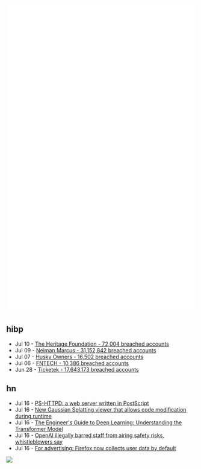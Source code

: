 ![Metrics](https://raw.githubusercontent.com/phixion/phixion/master/metrics.svg)

## hibp

<!--
for https://github.com/phixion/phixion/blob/main/.github/workflows/feeds.yml
-->
<!--START_SECTION:haveibeenpwnd-->
- Jul 10 - [The Heritage Foundation - 72,004 breached accounts](https://haveibeenpwned.com/PwnedWebsites#TheHeritageFoundation)
- Jul 09 - [Neiman Marcus - 31,152,842 breached accounts](https://haveibeenpwned.com/PwnedWebsites#NeimanMarcus)
- Jul 07 - [Husky Owners - 16,502 breached accounts](https://haveibeenpwned.com/PwnedWebsites#HuskyOwners)
- Jul 06 - [FNTECH - 10,386 breached accounts](https://haveibeenpwned.com/PwnedWebsites#RobloxDeveloperConference2024)
- Jun 28 - [Ticketek - 17,643,173 breached accounts](https://haveibeenpwned.com/PwnedWebsites#Ticketek)
<!--END_SECTION:haveibeenpwnd-->

## hn

<!--
for https://github.com/phixion/phixion/blob/main/.github/workflows/feeds.yml
-->
<!--START_SECTION:hn-->
- Jul 16 - [PS-HTTPD: a web server written in PostScript](https://www.pugo.org/projects/pshttpd/)
- Jul 16 - [New Gaussian Splatting viewer that allows code modification during runtime](https://github.com/Florian-Barthel/splatviz)
- Jul 16 - [The Engineer's Guide to Deep Learning: Understanding the Transformer Model](https://www.interdb.jp/dl/)
- Jul 16 - [OpenAI illegally barred staff from airing safety risks, whistleblowers say](https://www.washingtonpost.com/technology/2024/07/13/openai-safety-risks-whistleblower-sec/)
- Jul 16 - [For advertising: Firefox now collects user data by default](https://www.heise.de/en/news/For-advertising-Firefox-now-collects-user-data-by-default-9801345.html)
<!--END_SECTION:hn-->

<!--
for https://yhype.me
-->
![](https://hit.yhype.me/github/profile?user_id=13013670)
